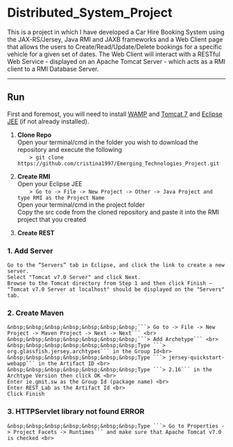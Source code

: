 # Distributed_System_Project
This is a project in which I have developed a Car Hire Booking System using the JAX-RS/Jersey, Java RMI and JAXB frameworks and a Web Client page that allows the users to Create/Read/Update/Delete bookings for a specific vehicle for a given set of dates. 
The Web Client will interact with a RESTful Web Service - displayed on an Apache Tomcat Server - which acts as a RMI client to a RMI Database Server.
 

***
## Run
First and foremost, you will need to install [WAMP](http://www.wampserver.com/en/) and [Tomcat 7](https://tomcat.apache.org/download-70.cgi) and [Eclipse JEE](https://www.eclipse.org/downloads/packages/release/helios/sr2/eclipse-ide-java-ee-developers) (if not already installed).

1. **Clone Repo** <br>
Open your terminal/cmd in the folder you wish to download the repository and execute the following <br>
&nbsp;&nbsp;&nbsp;&nbsp;&nbsp;&nbsp;&nbsp;```> git clone https://github.com/cristina1997/Emerging_Technologies_Project.git```

2. **Create RMI** <br>
Open your Eclipse JEE <br>
&nbsp;&nbsp;&nbsp;&nbsp;&nbsp;&nbsp;&nbsp;```> Go to -> File -> New Project -> Other -> Java Project and type RMI as the Project Name``` <br>
Open your terminal/cmd in the project folder <br>
Copy the src code from the cloned repository and paste it into the RMI project that you created

3. **Create REST** <br>
### 1. Add Server
    Go to the “Servers” tab in Eclipse, and click the link to create a new server. 
    Select "Tomcat v7.0 Server" and click Next. 
    Browse to the Tomcat directory from Step 1 and then click Finish – "Tomcat v7.0 Server at localhost" should be displayed on the "Servers" tab. 
    
### 2. Create Maven
    &nbsp;&nbsp;&nbsp;&nbsp;&nbsp;&nbsp;&nbsp;```> Go to -> File -> New Project -> Maven Project -> Next -> Next``` <br>
    &nbsp;&nbsp;&nbsp;&nbsp;&nbsp;&nbsp;&nbsp;```> Add Archetype``` <br>
    &nbsp;&nbsp;&nbsp;&nbsp;&nbsp;&nbsp;&nbsp;Type ```> org.glassfish.jersey.archtypes``` in the Group Id<br>
    &nbsp;&nbsp;&nbsp;&nbsp;&nbsp;&nbsp;&nbsp;Type ```> jersey-quickstart-webapp``` in the Artifact ID <br>
    &nbsp;&nbsp;&nbsp;&nbsp;&nbsp;&nbsp;&nbsp;Type ```> 2.16``` in the Archtype Version then click OK <br>
    Enter ie.gmit.sw as the Group Id (package name) <br>
    Enter REST_Lab as the Artifact Id <br>
    Click Finish

### 3. HTTPServlet library not found ERROR
    &nbsp;&nbsp;&nbsp;&nbsp;&nbsp;&nbsp;&nbsp;Type ```> Go to Properties -> Project Facets -> Runtimes``` and make sure that Apache Tomcat v7.0 is checked <br>
